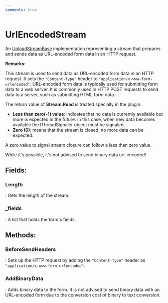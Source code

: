 ```yaml
---
comments: true
---
```

# UrlEncodedStream

An [UploadStreamBase](../Upload/UploadStreamBase.md) implementation representing a stream that prepares and sends data as URL-encoded form data in an HTTP request. 

**Remarks:**

This stream is used to send data as URL-encoded form data in an HTTP request. It sets the `"Content-Type"` header to `"application/x-www-form-urlencoded"`. URL-encoded form data is typically used for submitting form data to a web server. It is commonly used in HTTP POST requests to send data to a server, such as submitting HTML form data.

The return value of **Stream.Read** is treated specially in the plugin: 

- **Less than zero(-1) value**:  indicates that no data is currently available but more is expected in the future. In this case, when new data becomes available the IThreadSignaler object must be signaled.
- **Zero (0)**:  means that the stream is closed, no more data can be expected.

 A zero value to signal stream closure can follow a less than zero value.

While it's possible, it's not advised to send binary data url-encoded!

## **Fields**:
### **Length**
: Gets the length of the stream. 
### **_fields**
: A list that holds the form's fields. 
## **Methods**:

### **BeforeSendHeaders**
: Sets up the HTTP request by adding the `"Content-Type"` header as `"application/x-www-form-urlencoded"`. 

### **AddBinaryData**
: Adds binary data to the form. It is not advised to send binary data with an URL-encoded form due to the conversion cost of binary to text conversion. 